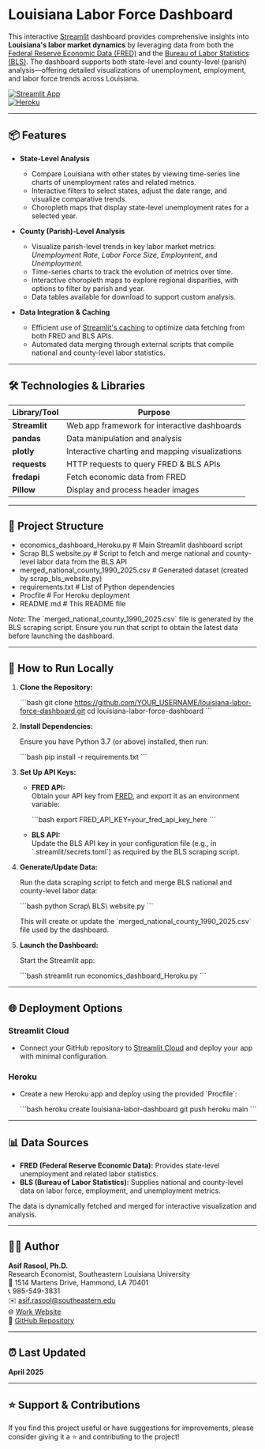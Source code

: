 # Louisiana Labor Force Dashboard

This interactive [Streamlit](https://streamlit.io/) dashboard provides comprehensive insights into **Louisiana's labor market dynamics** by leveraging data from both the [Federal Reserve Economic Data (FRED)](https://fred.stlouisfed.org/) and the [Bureau of Labor Statistics (BLS)](https://www.bls.gov/). The dashboard supports both state-level and county-level (parish) analysis—offering detailed visualizations of unemployment, employment, and labor force trends across Louisiana.

[![Streamlit App](https://img.shields.io/badge/Streamlit-App-FF4B4B?logo=streamlit&logoColor=white)](https://la-laborforce-dashboard-d2c3ec8edfe6.herokuapp.com/)  
[![Heroku](https://img.shields.io/badge/Heroku-Deployed-blue)](https://la-laborforce-dashboard-d2c3ec8edfe6.herokuapp.com/)

---

## 📦 Features

- **State-Level Analysis**

  - Compare Louisiana with other states by viewing time-series line charts of unemployment rates and related metrics.
  - Interactive filters to select states, adjust the date range, and visualize comparative trends.
  - Choropleth maps that display state-level unemployment rates for a selected year.

- **County (Parish)-Level Analysis**

  - Visualize parish-level trends in key labor market metrics: _Unemployment Rate_, _Labor Force Size_, _Employment_, and _Unemployment_.
  - Time-series charts to track the evolution of metrics over time.
  - Interactive choropleth maps to explore regional disparities, with options to filter by parish and year.
  - Data tables available for download to support custom analysis.

- **Data Integration & Caching**
  - Efficient use of [Streamlit's caching](https://docs.streamlit.io/library/advanced-features/caching) to optimize data fetching from both FRED and BLS APIs.
  - Automated data merging through external scripts that compile national and county-level labor statistics.

---

## 🛠️ Technologies & Libraries

| Library/Tool  | Purpose                                         |
| ------------- | ----------------------------------------------- |
| **Streamlit** | Web app framework for interactive dashboards    |
| **pandas**    | Data manipulation and analysis                  |
| **plotly**    | Interactive charting and mapping visualizations |
| **requests**  | HTTP requests to query FRED & BLS APIs          |
| **fredapi**   | Fetch economic data from FRED                   |
| **Pillow**    | Display and process header images               |

---

## 📁 Project Structure

- economics_dashboard_Heroku.py # Main Streamlit dashboard script
- Scrap BLS website.py # Script to fetch and merge national and county-level labor data from the BLS API
- merged_national_county_1990_2025.csv # Generated dataset (created by scrap_bls_website.py)
- requirements.txt # List of Python dependencies
- Procfile # For Heroku deployment
- README.md # This README file

_Note:_ The \`merged_national_county_1990_2025.csv\` file is generated by the BLS scraping script. Ensure you run that script to obtain the latest data before launching the dashboard.

---

## 🚀 How to Run Locally

1. **Clone the Repository:**

   \`\`\`bash
   git clone https://github.com/YOUR_USERNAME/louisiana-labor-force-dashboard.git
   cd louisiana-labor-force-dashboard
   \`\`\`

2. **Install Dependencies:**

   Ensure you have Python 3.7 (or above) installed, then run:

   \`\`\`bash
   pip install -r requirements.txt
   \`\`\`

3. **Set Up API Keys:**

   - **FRED API:**  
     Obtain your API key from [FRED](https://fred.stlouisfed.org/), and export it as an environment variable:

     \`\`\`bash
     export FRED_API_KEY=your_fred_api_key_here
     \`\`\`

   - **BLS API:**  
     Update the BLS API key in your configuration file (e.g., in \`.streamlit/secrets.toml\`) as required by the BLS scraping script.

4. **Generate/Update Data:**

   Run the data scraping script to fetch and merge BLS national and county-level labor data:

   \`\`\`bash
   python Scrap\ BLS\ website.py
   \`\`\`

   This will create or update the \`merged_national_county_1990_2025.csv\` file used by the dashboard.

5. **Launch the Dashboard:**

   Start the Streamlit app:

   \`\`\`bash
   streamlit run economics_dashboard_Heroku.py
   \`\`\`

---

## 🌐 Deployment Options

### Streamlit Cloud

- Connect your GitHub repository to [Streamlit Cloud](https://streamlit.io/cloud) and deploy your app with minimal configuration.

### Heroku

- Create a new Heroku app and deploy using the provided \`Procfile\`:

  \`\`\`bash
  heroku create louisiana-labor-dashboard
  git push heroku main
  \`\`\`

---

## 📊 Data Sources

- **FRED (Federal Reserve Economic Data):** Provides state-level unemployment and related labor statistics.
- **BLS (Bureau of Labor Statistics):** Supplies national and county-level data on labor force, employment, and unemployment metrics.

The data is dynamically fetched and merged for interactive visualization and analysis.

---

## 👨‍💻 Author

**Asif Rasool, Ph.D.**  
Research Economist, Southeastern Louisiana University  
📍 1514 Martens Drive, Hammond, LA 70401  
📞 985-549-3831  
✉️ [asif.rasool@southeastern.edu](mailto:asif.rasool@southeastern.edu)  
🌐 [Work Website](https://www.southeastern.edu/employee/asif-rasool/)  
🔗 [GitHub Repository](https://github.com/Asif-Rasool)

---

## ⏰ Last Updated

**April 2025**

---

## ⭐️ Support & Contributions

If you find this project useful or have suggestions for improvements, please consider giving it a ⭐ and contributing to the project!
